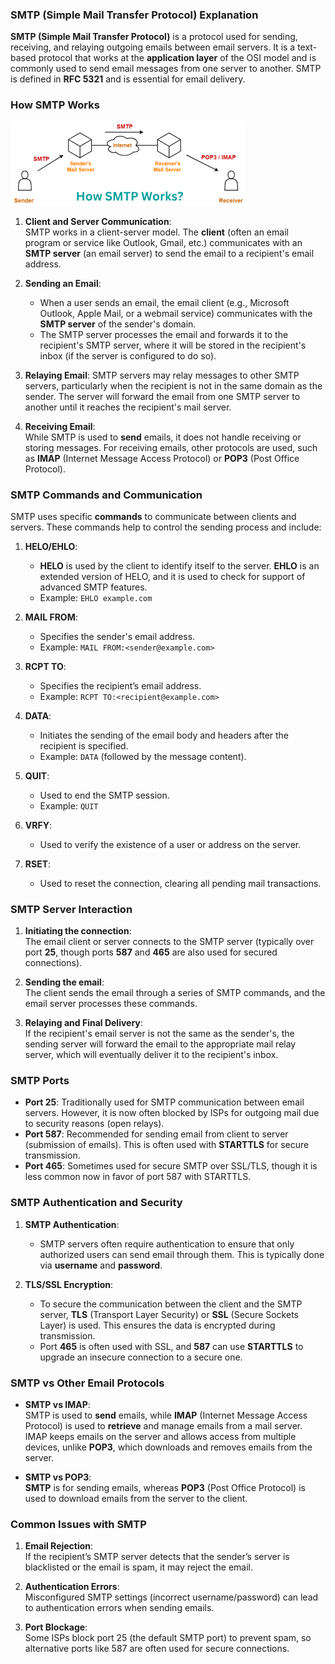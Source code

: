 ### **SMTP (Simple Mail Transfer Protocol) Explanation**

**SMTP (Simple Mail Transfer Protocol)** is a protocol used for sending, receiving, and relaying outgoing emails between email servers. It is a text-based protocol that works at the **application layer** of the OSI model and is commonly used to send email messages from one server to another. SMTP is defined in **RFC 5321** and is essential for email delivery.

### **How SMTP Works**

![](https://github.com/bilal0198/UAS/blob/54cd670eda0cb21d2e9a17d427aba400454cac14/README/SMTP.png)

1. **Client and Server Communication**:  
   SMTP works in a client-server model. The **client** (often an email program or service like Outlook, Gmail, etc.) communicates with an **SMTP server** (an email server) to send the email to a recipient's email address.

2. **Sending an Email**:
   - When a user sends an email, the email client (e.g., Microsoft Outlook, Apple Mail, or a webmail service) communicates with the **SMTP server** of the sender's domain.
   - The SMTP server processes the email and forwards it to the recipient's SMTP server, where it will be stored in the recipient's inbox (if the server is configured to do so).
   
3. **Relaying Email**:
   SMTP servers may relay messages to other SMTP servers, particularly when the recipient is not in the same domain as the sender. The server will forward the email from one SMTP server to another until it reaches the recipient's mail server.

4. **Receiving Email**:  
   While SMTP is used to **send** emails, it does not handle receiving or storing messages. For receiving emails, other protocols are used, such as **IMAP** (Internet Message Access Protocol) or **POP3** (Post Office Protocol).


### **SMTP Commands and Communication**

SMTP uses specific **commands** to communicate between clients and servers. These commands help to control the sending process and include:

1. **HELO/EHLO**:  
   - **HELO** is used by the client to identify itself to the server. **EHLO** is an extended version of HELO, and it is used to check for support of advanced SMTP features.
   - Example: `EHLO example.com`

2. **MAIL FROM**:  
   - Specifies the sender's email address.  
   - Example: `MAIL FROM:<sender@example.com>`

3. **RCPT TO**:  
   - Specifies the recipient’s email address.  
   - Example: `RCPT TO:<recipient@example.com>`

4. **DATA**:  
   - Initiates the sending of the email body and headers after the recipient is specified.  
   - Example: `DATA` (followed by the message content).

5. **QUIT**:  
   - Used to end the SMTP session.  
   - Example: `QUIT`

6. **VRFY**:  
   - Used to verify the existence of a user or address on the server.

7. **RSET**:  
   - Used to reset the connection, clearing all pending mail transactions.


### **SMTP Server Interaction**
1. **Initiating the connection**:  
   The email client or server connects to the SMTP server (typically over port **25**, though ports **587** and **465** are also used for secured connections).
   
2. **Sending the email**:  
   The client sends the email through a series of SMTP commands, and the email server processes these commands.
   
3. **Relaying and Final Delivery**:  
   If the recipient's email server is not the same as the sender's, the sending server will forward the email to the appropriate mail relay server, which will eventually deliver it to the recipient's inbox.


### **SMTP Ports**
- **Port 25**: Traditionally used for SMTP communication between email servers. However, it is now often blocked by ISPs for outgoing mail due to security reasons (open relays).
- **Port 587**: Recommended for sending email from client to server (submission of emails). This is often used with **STARTTLS** for secure transmission.
- **Port 465**: Sometimes used for secure SMTP over SSL/TLS, though it is less common now in favor of port 587 with STARTTLS.


### **SMTP Authentication and Security**

1. **SMTP Authentication**:
   - SMTP servers often require authentication to ensure that only authorized users can send email through them. This is typically done via **username** and **password**.

2. **TLS/SSL Encryption**:
   - To secure the communication between the client and the SMTP server, **TLS** (Transport Layer Security) or **SSL** (Secure Sockets Layer) is used. This ensures the data is encrypted during transmission.
   - Port **465** is often used with SSL, and **587** can use **STARTTLS** to upgrade an insecure connection to a secure one.


### **SMTP vs Other Email Protocols**

- **SMTP vs IMAP**:  
   SMTP is used to **send** emails, while **IMAP** (Internet Message Access Protocol) is used to **retrieve** and manage emails from a mail server. IMAP keeps emails on the server and allows access from multiple devices, unlike **POP3**, which downloads and removes emails from the server.

- **SMTP vs POP3**:  
   **SMTP** is for sending emails, whereas **POP3** (Post Office Protocol) is used to download emails from the server to the client.


### **Common Issues with SMTP**

1. **Email Rejection**:  
   If the recipient’s SMTP server detects that the sender’s server is blacklisted or the email is spam, it may reject the email.

2. **Authentication Errors**:  
   Misconfigured SMTP settings (incorrect username/password) can lead to authentication errors when sending emails.

3. **Port Blockage**:  
   Some ISPs block port 25 (the default SMTP port) to prevent spam, so alternative ports like 587 are often used for secure connections.

